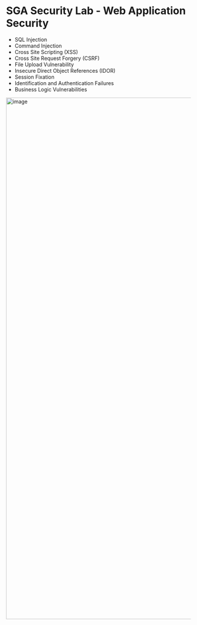 ﻿# SGA Security Lab - Web Application Security 
 - SQL Injection
 - Command Injection
 - Cross Site Scripting (XSS)
 - Cross Site Request Forgery (CSRF)
 - File Upload Vulnerability
 - Insecure Direct Object References (IDOR)
 - Session Fixation
 - Identification and Authentication Failures
 - Business Logic Vulnerabilities
 
<img width="1422" alt="image" src="https://github.com/eray-sga/sgasecuritylab/assets/22051606/678f7af2-2978-4e20-ada8-497131092146">
